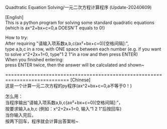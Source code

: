 Quadtratic Equation Solving/一元二次方程计算程序 (Update-20240609)

[English]                                 
This is a python program for solving some standard quadratic equations (which is ax^2+bx+c=0,a DOESN'T equals to 0!)
                                                          
How to try:                                                          
After requiring "请输入项系数a,b,c(ax²+bx+c=0)[空格间隔]:",                                 
  type a,b,c in a row, with ONE space between each number (e.g. if you want to solve x^2+2x+1=0, type"1 2 1"in a row and then press ENTER)                                  
When you finished entering:                           
  press ENTER twice, then the answer will be calculated and shown~


============================================================================
[Chinese]                                       
这是一个计算一元二次方程的py程序(ax^2+bx+c=0,a不等于0！)
                                                                 
怎么用：                                        
当程序输出“请输入项系数a,b,c(ax²+bx+c=0)[空格间隔]:”，                          
  按要求输入a,b,c (例如：x^2+2x+1=0, 输入“1 2 1”后按回车)                                   
当你输入完后，                                 
  按两下回车，程序就会计算出答案啦~                 

